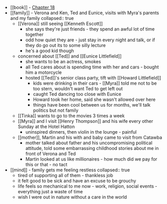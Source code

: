 - [[book]] - [Chapter 18](https://standardebooks.org/ebooks/sinclair-lewis/babbitt/text/chapter-18)
- [[family]] - Verona and Ken, Ted and Eunice, visits with Myra's parents and my family
  collapsed:: true
	- [[Verona]] still seeing [[Kenneth Escott]]
		- she says they're just friends - they spend an awful lot of time together
		- odd how quiet they are - just stay in every night and talk, or if they do go out its to some silly lecture
		- he's a good kid though
	- concerned about [[Ted]] and [[Eunice Littlefield]]
		- she wants to be an actress, smokes
		- all Ted cares about is spending time with her and cars - bought him a motorcycle
		- hosted [[Ted]]'s senior class party, tift with [[Howard Littlefield]]
			- kids were drinking in their cars - [[Myra]] told me not to be too stern, wouldn't want Ted to get left out
			- caught Ted dancing too close with Eunice
			- Howard took her home, said she wasn't allowed over here
			- things have been cool between us for months, we'll talk politics but not family
	- [[Tinka]] wants to go to the movies 3 times a week
	- [[Myra]] and I visit [[Henry Thompson]] and his wife every other Sunday at the Hotel Hatton
		- uninspired dinners, then violin in the lounge - painful
	- [[mother]], Martin and his with and baby came to visit from Catawba
		- mother talked about father and his uncompromising political attitude, told some embarrassing childhood stories about me in front of Verona and Ted
		- Martin looked at us like millionaires - how much did we pay for this or that - no tact
- [[mind]] - family gets me feeling restless
  collapsed:: true
	- tired of supporting all of them - thankless job
	- it felt good to be sick and have an excuse to be grouchy
	- life feels so mechanical to me now - work, religion, social events - everything just a waste of time
	- wish I were out in nature without a care in the world